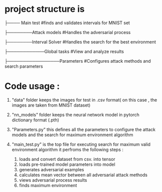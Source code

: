 

# project structure is 


├──── Main test                 #finds and validates intervals for MNIST set 
           
├────────Attack models          #Handles the adversarial process
               
├────────Interval Solver        #Handles the search for the best environment
                 
├────────────Global tasks       #View and analyze results
                  
├─────────────────Parameters    #Configures attack methods and search parameters 
            
# Code usage :

1) "data" folder keeps the images for test in .csv format( on this case , the images are taken from MNIST dataset)

2) "nn_models" folder keeps the neural network model in pytorch dictionary format (.pth)

3) "Parameters.py" this defines all the parameters to configure the attack models and the search for maximum environment algorithm

4) "main_test.py" is the top file for executing search for maximum valid environment algorithm it perfroms the following steps :

   1) loads and convert dataset from csv. into tensor
   2) loads pre-trained model parameters into model
   3) generates adversarial examples 
   4) calculates mean vector between all adversarial attack methods
   5) views adversarial process results
   6) finds maximum environment

